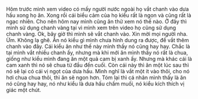 Hôm trước mình xem video có mấy người nước ngoài họ vắt chanh vào dưa hấu xong họ ăn. Xong rồi cái biểu cảm của họ kiểu rất là ngon và cũng rất là ngạc nhiên. Cho nên hôm nay mình cũng ăn thử xem nó thế nào. Ở đây thì mình sử dụng chanh vàng tại vì mình xem trên video họ cũng sử dụng chanh vàng. Ok, bây giờ thì mình sẽ vắt chanh vào. Xin mời mọi người nha. Ừm. Không lạ ghê. Ăn nó kiểu gì mình chưa hình dung ra được, để vắt thêm chanh vào đây. Cái kiểu ăn như thế này mình thấy nó cũng hay hay. Chắc là tại mình vắt nhiều chanh ấy, nhưng mà khi mới ăn mình thấy nó rất là chua, giống như kiểu mình đang ăn một quả cam bị xanh ấy. Nhưng mà khác cái là cam xanh thì nó sẽ chua từ đầu đến cuối. Còn cái này thì ăn một lúc sau thì nó sẽ lại có cái vị ngọt của dưa hấu. Mình nghĩ là vắt một ít vào thôi, cho nó hơi chua chua thôi, thì ăn sẽ ngon hơn. Tóm lại thì cá nhân mình thấy là ăn nó cũng hay hay, nó như kiểu là dưa hấu chấm muối, nó kiểu kích thích vị giác một chút.
